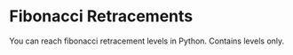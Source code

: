 # Fibonacci Retracements
You can reach fibonacci retracement levels in Python. Contains levels only.
